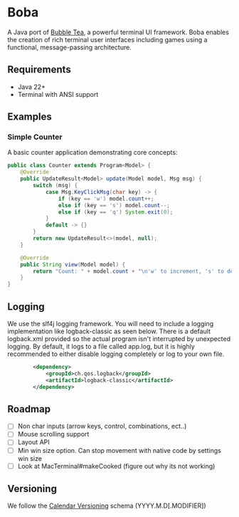 # Boba

A Java port of [Bubble Tea](https://github.com/charmbracelet/bubbletea), a powerful terminal UI framework. Boba enables the creation of rich terminal user interfaces including games using a functional, message-passing architecture.

## Requirements

- Java 22+
- Terminal with ANSI support

## Examples

### Simple Counter
A basic counter application demonstrating core concepts:

```java
public class Counter extends Program<Model> {
    @Override
    public UpdateResult<Model> update(Model model, Msg msg) {
        switch (msg) {
            case Msg.KeyClickMsg(char key) -> {
                if (key == 'w') model.count++;
                else if (key == 's') model.count--;
                else if (key == 'q') System.exit(0);
            }
            default -> {}
        }
        return new UpdateResult<>(model, null);
    }

    @Override
    public String view(Model model) {
        return "Count: " + model.count + "\n'w' to increment, 's' to decrement, 'q' to quit";
    }
}
```

## Logging
We use the slf4j logging framework. You will need to include a logging implementation like logback-classic as seen
below. There is a default logback.xml provided so the actual program isn't interrupted by unexpected logging. By default,
it logs to a file called app.log, but it is highly recommended to either disable logging completely or log to your own file.

```xml
        <dependency>
            <groupId>ch.qos.logback</groupId>
            <artifactId>logback-classic</artifactId>
        </dependency>
```

## Roadmap

- [ ] Non char inputs (arrow keys, control, combinations, ect..)
- [ ] Mouse scrolling support
- [ ] Layout API
- [ ] Min win size option. Can stop movement with native code by settings win size
- [ ] Look at MacTerminal#makeCooked (figure out why its not working)

## Versioning
We follow the [Calendar Versioning](https://calver.org) schema (YYYY.M.D[.MODIFIER])